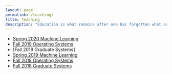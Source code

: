 ```yaml
---
layout: page
permalink: /teaching/
title: Teaching
description: "Education is what remains after one has forgotten what one has learned in school."
---
```


* [Spring 2020 Machine Learning](https://nipunbatra.github.io/ml2020/)
* [Fall 2019 Operating Systems]()
* [Fall 2019 Graduate Systems]
* [Spring 2019 Machine Learning]()
* [Fall 2018 Operating Systems]()
* [Fall 2018 Graduate Systems]()
